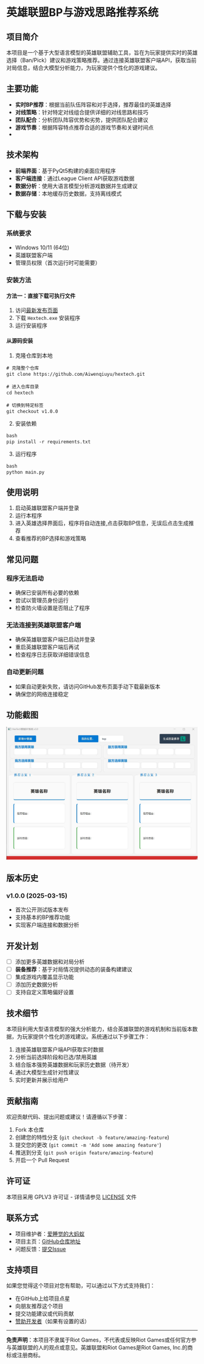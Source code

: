 # 英雄联盟BP与游戏思路推荐系统

## 项目简介

本项目是一个基于大型语言模型的英雄联盟辅助工具，旨在为玩家提供实时的英雄选择（Ban/Pick）建议和游戏策略推荐。通过连接英雄联盟客户端API，获取当前对局信息，结合大模型分析能力，为玩家提供个性化的游戏建议。

## 主要功能

- **实时BP推荐**：根据当前队伍阵容和对手选择，推荐最佳的英雄选择
- **对线策略**：针对特定对线组合提供详细的对线思路和技巧
- **团队配合**：分析团队阵容优势和劣势，提供团队配合建议
- **游戏节奏**：根据阵容特点推荐合适的游戏节奏和关键时间点
- 

## 技术架构

- **前端界面**：基于PyQt5构建的桌面应用程序
- **客户端连接**：通过League Client API获取游戏数据
- **数据分析**：使用大语言模型分析游戏数据并生成建议
- **数据存储**：本地缓存历史数据，支持离线模式

## 下载与安装

### 系统要求
- Windows 10/11 (64位)
- 英雄联盟客户端
- 管理员权限（首次运行时可能需要）

### 安装方法

#### 方法一：直接下载可执行文件
1. 访问[最新发布页面](https://github.com/Aiwenqiuyu/hextech/releases/tag/v1.0.0)
2. 下载 `Hextech.exe` 安装程序
3. 运行安装程序


#### 从源码安装

1. 克隆仓库到本地
```
# 克隆整个仓库
git clone https://github.com/Aiwenqiuyu/hextech.git

# 进入仓库目录
cd hextech

# 切换到特定标签
git checkout v1.0.0
```

2. 安装依赖
```
bash
pip install -r requirements.txt
```
3. 运行程序
```
bash
python main.py
```

## 使用说明

1. 启动英雄联盟客户端并登录
2. 运行本程序
3. 进入英雄选择界面后，程序将自动连接,点击获取BP信息，无误后点击生成推荐
4. 查看推荐的BP选择和游戏策略

## 常见问题

### 程序无法启动
- 确保已安装所有必要的依赖
- 尝试以管理员身份运行
- 检查防火墙设置是否阻止了程序

### 无法连接到英雄联盟客户端
- 确保英雄联盟客户端已启动并登录
- 重启英雄联盟客户端后再试
- 检查程序日志获取详细错误信息

### 自动更新问题
- 如果自动更新失败，请访问GitHub发布页面手动下载最新版本
- 确保您的网络连接稳定

## 功能截图

![BP推荐界面](hextech/resource/pr.jpg)

## 版本历史

### v1.0.0 (2025-03-15)
- 首次公开测试版本发布
- 支持基本的BP推荐功能
- 实现客户端连接和数据分析



## 开发计划

- [ ] 添加更多英雄数据和对局分析
- [ ] **装备推荐**：基于对局情况提供动态的装备构建建议
- [ ] 集成游戏内覆盖显示功能
- [ ] 添加历史数据分析
- [ ] 支持自定义策略偏好设置

## 技术细节

本项目利用大型语言模型的强大分析能力，结合英雄联盟的游戏机制和当前版本数据，为玩家提供个性化的游戏建议。系统通过以下步骤工作：

1. 连接英雄联盟客户端API获取实时数据
2. 分析当前选择阶段和已选/禁用英雄
3. 结合版本强势英雄数据和玩家历史数据（待开发）
4. 通过大模型生成针对性建议
5. 实时更新并展示给用户

## 贡献指南

欢迎贡献代码、提出问题或建议！请遵循以下步骤：

1. Fork 本仓库
2. 创建您的特性分支 (`git checkout -b feature/amazing-feature`)
3. 提交您的更改 (`git commit -m 'Add some amazing feature'`)
4. 推送到分支 (`git push origin feature/amazing-feature`)
5. 开启一个 Pull Request

## 许可证

本项目采用 GPLV3 许可证 - 详情请参见 [LICENSE](LICENSE) 文件

## 联系方式

- 项目维护者：[爱睡觉的大蚂蚁](wangsr19@tsinghua.org.cn)
- 项目主页：[GitHub仓库地址](https://github.com/Aiwenqiuyu/hextech)
- 问题反馈：[提交Issue](https://github.com/Aiwenqiuyu/hextech/issues)

## 支持项目

如果您觉得这个项目对您有帮助，可以通过以下方式支持我们：

- 在GitHub上给项目点星
- 向朋友推荐这个项目
- 提交功能建议或代码贡献
- [赞助开发者](https://github.com/sponsors/Aiwenqiuyu)（如果有设置的话）

---

**免责声明**：本项目不隶属于Riot Games，不代表或反映Riot Games或任何官方参与英雄联盟的人的观点或意见。英雄联盟和Riot Games是Riot Games, Inc.的商标或注册商标。